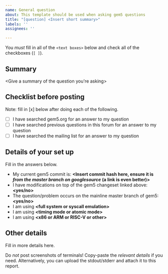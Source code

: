 ```yaml
---
name: General question
about: This template should be used when asking gem5 questions
title: "[question] <Insert short summary>"
labels: ''
assignees: ''

---
```


You *must* fill in all of the `<text boxes>` below and check all of the checkboxes (`[ ]`).
## Summary
<Give a summary of the question you're asking>

## Checklist before posting
Note: fill in [x] below after doing each of the following.

- [ ] I have searched gem5.org for an answer to my question
- [ ] I have searched previous questions in this forum for an answer to my question
- [ ] I have searched the mailing list for an answer to my question

## Details of your set up
Fill in the answers below.
- My current gem5 commit is: **<Insert commit hash here, ensure it is *from the master branch on googlesource* (a link is even better)>**
- I have modifications on top of the gem5 changeset linked above: **<yes/no>**
- The question/problem occurs on the mainline master branch of gem5: **<yes/no>**
- I am using **\<full system or syscall emulation>**
- I am using **\<timing mode or atomic mode>**
- I am using **\<x86 or ARM or RISC-V or other>**

## Other details
Fill in more details here.

Do *not* post screenshots of terminals!
Copy-paste the *relevant details* if you need.
Alternatively, you can upload the stdout/stderr and attach it to this report.
